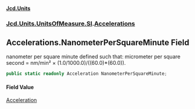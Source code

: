 #### [Jcd.Units](index 'index')
### [Jcd.Units.UnitsOfMeasure.SI](Jcd.Units.UnitsOfMeasure.SI 'Jcd.Units.UnitsOfMeasure.SI').[Accelerations](Accelerations 'Jcd.Units.UnitsOfMeasure.SI.Accelerations')

## Accelerations.NanometerPerSquareMinute Field

nanometer per square minute defined such that: micrometer per square second = nm/min² ×
(1.0/1000.0)/((60.0)*(60.0)).

```csharp
public static readonly Acceleration NanometerPerSquareMinute;
```

#### Field Value
[Acceleration](Acceleration 'Jcd.Units.UnitTypes.Acceleration')